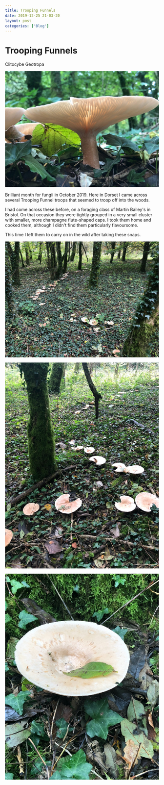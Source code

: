 ```yaml
---
title: Trooping Funnels
date: 2019-12-25 21-03-20
layout: post
categories: ['Blog']
---
```


Trooping Funnels
===============

Clitocybe Geotropa

![Single Trooping Funnel (#2)](/assets/images/single_trooping_funnel_2.jpeg)

Brilliant month for fungii in October 2019. Here in Dorset I came across several Trooping Funnel troops that seemed to troop off into the woods.

I had come across these before, on a foraging class of Martin Bailey's in Bristol. On that occasion they were tightly grouped in a very small cluster with smaller, more champagne flute-shaped caps. I took them home and cooked them, although I didn't find them particularly flavoursome.

This time I left them to carry on in the wild after taking these snaps.

![Funnels trooping (#1)](/assets/images/trooping_funnels_1.jpeg)

![Funnels trooping (#2)](/assets/images/trooping_funnels_2.jpeg)

![Single Trooping Funnel (#1)](/assets/images/single_trooping_funnel_1.jpeg)
